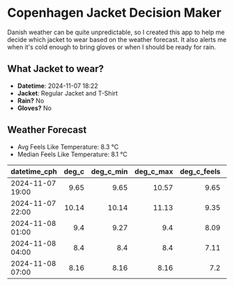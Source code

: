 
# Copenhagen Jacket Decision Maker

Danish weather can be quite unpredictable, so I created this app to help me decide which jacket to wear based on the weather forecast. 
It also alerts me when it's cold enough to bring gloves or when I should be ready for rain.

## What Jacket to wear?

- **Datetime**: 2024-11-07 18:22
- **Jacket**: Regular Jacket and T-Shirt
- **Rain?** No
- **Gloves?** No

## Weather Forecast
- Avg Feels Like Temperature: 8.3 °C
- Median Feels Like Temperature: 8.1 °C

| datetime_cph     |   deg_c |   deg_c_min |   deg_c_max |   deg_c_feels | weather   | wind   | rain   |
|:-----------------|--------:|------------:|------------:|--------------:|:----------|:-------|:-------|
| 2024-11-07 19:00 |    9.65 |        9.65 |       10.57 |          9.65 | Clouds    | Low    | None   |
| 2024-11-07 22:00 |   10.14 |       10.14 |       11.13 |          9.35 | Clouds    | Low    | None   |
| 2024-11-08 01:00 |    9.4  |        9.27 |        9.4  |          8.09 | Clouds    | Low    | None   |
| 2024-11-08 04:00 |    8.4  |        8.4  |        8.4  |          7.11 | Clear     | Low    | None   |
| 2024-11-08 07:00 |    8.16 |        8.16 |        8.16 |          7.2  | Clear     | Low    | None   |
        